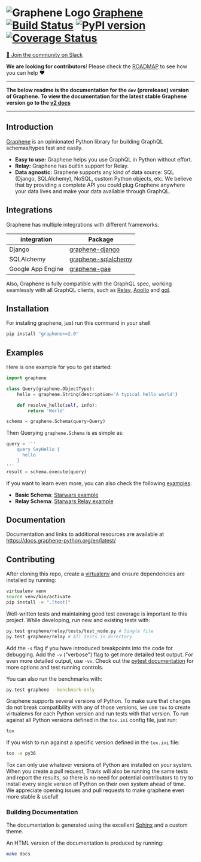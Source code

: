 # ![Graphene Logo](http://graphene-python.org/favicon.png) [Graphene](http://graphene-python.org) [![Build Status](https://travis-ci.org/graphql-python/graphene.svg?branch=master)](https://travis-ci.org/graphql-python/graphene) [![PyPI version](https://badge.fury.io/py/graphene.svg)](https://badge.fury.io/py/graphene) [![Coverage Status](https://coveralls.io/repos/graphql-python/graphene/badge.svg?branch=master&service=github)](https://coveralls.io/github/graphql-python/graphene?branch=master)

[💬 Join the community on Slack](https://join.slack.com/t/graphenetools/shared_invite/enQtOTE2MDQ1NTg4MDM1LTA4Nzk0MGU0NGEwNzUxZGNjNDQ4ZjAwNDJjMjY0OGE1ZDgxZTg4YjM2ZTc4MjE2ZTAzZjE2ZThhZTQzZTkyMmM)

**We are looking for contributors**! Please check the [ROADMAP](https://github.com/graphql-python/graphene/blob/master/ROADMAP.md) to see how you can help ❤️

---

**The below readme is the documentation for the `dev` (prerelease) version of Graphene. To view the documentation for the latest stable Graphene version go to the [v2 docs](https://docs.graphene-python.org/en/stable/)**

---

## Introduction

[Graphene](http://graphene-python.org) is an opinionated Python library for building GraphQL schemas/types fast and easily.

- **Easy to use:** Graphene helps you use GraphQL in Python without effort.
- **Relay:** Graphene has builtin support for Relay.
- **Data agnostic:** Graphene supports any kind of data source: SQL (Django, SQLAlchemy), NoSQL, custom Python objects, etc.
  We believe that by providing a complete API you could plug Graphene anywhere your data lives and make your data available
  through GraphQL.

## Integrations

Graphene has multiple integrations with different frameworks:

| integration       | Package                                                                       |
| ----------------- | ----------------------------------------------------------------------------- |
| Django            | [graphene-django](https://github.com/graphql-python/graphene-django/)         |
| SQLAlchemy        | [graphene-sqlalchemy](https://github.com/graphql-python/graphene-sqlalchemy/) |
| Google App Engine | [graphene-gae](https://github.com/graphql-python/graphene-gae/)               |

Also, Graphene is fully compatible with the GraphQL spec, working seamlessly with all GraphQL clients, such as [Relay](https://github.com/facebook/relay), [Apollo](https://github.com/apollographql/apollo-client) and [gql](https://github.com/graphql-python/gql).

## Installation

For instaling graphene, just run this command in your shell

```bash
pip install "graphene>=2.0"
```

## Examples

Here is one example for you to get started:

```python
import graphene

class Query(graphene.ObjectType):
    hello = graphene.String(description='A typical hello world')

    def resolve_hello(self, info):
        return 'World'

schema = graphene.Schema(query=Query)
```

Then Querying `graphene.Schema` is as simple as:

```python
query = '''
    query SayHello {
      hello
    }
'''
result = schema.execute(query)
```

If you want to learn even more, you can also check the following [examples](examples/):

- **Basic Schema**: [Starwars example](examples/starwars)
- **Relay Schema**: [Starwars Relay example](examples/starwars_relay)

## Documentation

Documentation and links to additional resources are available at
https://docs.graphene-python.org/en/latest/

## Contributing

After cloning this repo, create a [virtualenv](https://virtualenv.pypa.io/en/stable/) and ensure dependencies are installed by running:

```sh
virtualenv venv
source venv/bin/activate
pip install -e ".[test]"
```

Well-written tests and maintaining good test coverage is important to this project. While developing, run new and existing tests with:

```sh
py.test graphene/relay/tests/test_node.py # Single file
py.test graphene/relay # All tests in directory
```

Add the `-s` flag if you have introduced breakpoints into the code for debugging.
Add the `-v` ("verbose") flag to get more detailed test output. For even more detailed output, use `-vv`.
Check out the [pytest documentation](https://docs.pytest.org/en/latest/) for more options and test running controls.

You can also run the benchmarks with:

```sh
py.test graphene --benchmark-only
```

Graphene supports several versions of Python. To make sure that changes do not break compatibility with any of those versions, we use `tox` to create virtualenvs for each Python version and run tests with that version. To run against all Python versions defined in the `tox.ini` config file, just run:

```sh
tox
```

If you wish to run against a specific version defined in the `tox.ini` file:

```sh
tox -e py36
```

Tox can only use whatever versions of Python are installed on your system. When you create a pull request, Travis will also be running the same tests and report the results, so there is no need for potential contributors to try to install every single version of Python on their own system ahead of time. We appreciate opening issues and pull requests to make graphene even more stable & useful!

### Building Documentation

The documentation is generated using the excellent [Sphinx](http://www.sphinx-doc.org/) and a custom theme.

An HTML version of the documentation is produced by running:

```sh
make docs
```
